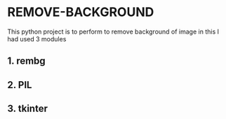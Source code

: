 # REMOVE-BACKGROUND
This python project is to perform to remove background of image
in this I had used  3 modules
## 1. rembg
## 2. PIL
## 3. tkinter
